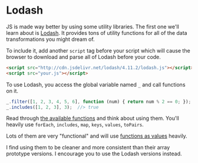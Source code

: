 # Lodash

JS is made way better by using some utility libraries.
The first one we'll learn about is [Lodash](https://lodash.com).
It provides tons of utility functions for all of the data transformations you might dream of.

To include it, add another `script` tag before your script which will cause the browser to download and parse all of Lodash before your code.

```html
<script src="http://cdn.jsdelivr.net/lodash/4.11.2/lodash.js"></script>
<script src="your.js"></script>
```

To use Lodash, you access the global variable named `_` and call functions on it.

```js
_.filter([1, 2, 3, 4, 5, 6], function (num) { return num % 2 == 0; });  //> [2, 4, 6]
_.includes([1, 2, 3], 3);  //> true
```

Read through [the available functions](https://lodash.com/docs) and think about using them.
You'll heavily use `forEach`, `includes`, `map`, `keys`, `values`, `toPairs`.

Lots of them are very "functional" and will use [functions as values](/notes/js-functions-anon.md) heavily.

I find using them to be cleaner and more consistent than their array prototype versions.
I encourage you to use the Lodash versions instead.
